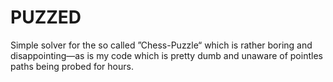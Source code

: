 PUZZED
======

Simple solver for the so called ”Chess-Puzzle“ which is rather boring and disappointing—as is my code which is pretty dumb and unaware of pointles paths being probed for hours.
